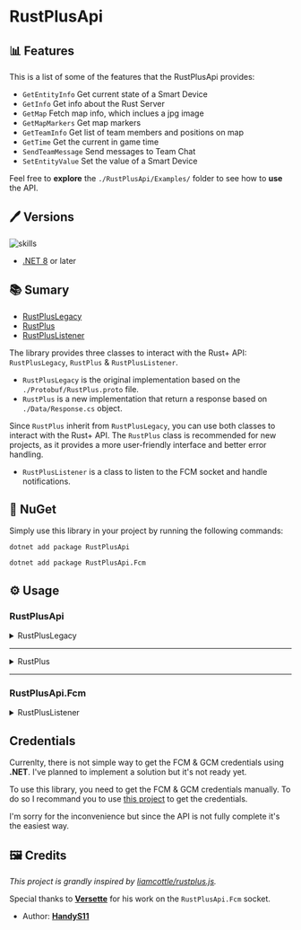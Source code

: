 # RustPlusApi

## 📊 Features

This is a list of some of the features that the RustPlusApi provides:

- `GetEntityInfo` Get current state of a Smart Device
- `GetInfo` Get info about the Rust Server
- `GetMap` Fetch map info, which inclues a jpg image
- `GetMapMarkers` Get map markers
- `GetTeamInfo` Get list of team members and positions on map
- `GetTime` Get the current in game time
- `SendTeamMessage` Send messages to Team Chat
- `SetEntityValue` Set the value of a Smart Device

Feel free to **explore** the `./RustPlusApi/Examples/` folder to see how to **use** the API.

## 🖊️ Versions 

![skills](https://skillicons.dev/icons?i=cs,dotnet)

- [.NET 8](https://learn.microsoft.com/en-us/dotnet/core/whats-new/dotnet-8) or later

## 📚 Sumary

- [RustPlusLegacy](#RustPlusLegacy)
- [RustPlus](#RustPlus)
- [RustPlusListener](#RustPlusListener)

The library provides three classes to interact with the Rust+ API: `RustPlusLegacy`, `RustPlus` & `RustPlusListener`.

- `RustPlusLegacy` is the original implementation based on the `./Protobuf/RustPlus.proto` file.
- `RustPlus` is a new implementation that return a response based on `./Data/Response.cs` object.

Since `RustPlus` inherit from `RustPlusLegacy`, you can use both classes to interact with the Rust+ API. The `RustPlus` class is recommended for new projects, as it provides a more user-friendly interface and better error handling.

- `RustPlusListener` is a class to listen to the FCM socket and handle notifications.

## 📍 NuGet

Simply use this library in your project by running the following commands:

```dotnet
dotnet add package RustPlusApi
```

```dotnet
dotnet add package RustPlusApi.Fcm
```

## ⚙️ Usage

### RustPlusApi

<details><summary> RustPlusLegacy </summary>

First, instantiate the `RustPlusLegacy` class with the necessary parameters:

```csharp
var rustPlusApi = new RustPlusLegacy(server, port, playerId, playerToken, useFacepunchProxy);
```

Parameters:

- `server`: The IP address of the Rust+ server.
- `port`: The port dedicated for the Rust+ companion app (not the one used to connect in-game).
- `playerId`: Your Steam ID.
- `playerToken`: Your player token acquired with FCM.
- `useFacepunchProxy`: Specifies whether to use the Facepunch proxy. Default is false.

Then, connect to the Rust+ server:

```csharp
await rustPlusApi.ConnectAsync();
```

---

There are plenty of methods to interact with the Rust+ server such as:

```csharp
uint entityId = 123456789;
var response = await rustPlus.GetEntityInfoLegacyAsync(entityId);
```
or
```csharp
var response = await rustPlus.GetInfoLegacyAsync();
```
you can also make your own request:

```csharp
var request = new AppRequest
{
    GetTime = new AppEmpty()
};
await rustPlus.SendRequestAsync(request);
```


The response with be an **AppMessage** that is a direct representation of `./Protobuf/RustPlus.proto` file.

Feel free to explore the `RustPlusLegacy` class to find all convinient methods to use.

---

You can subscribe to events to handle specific actions:

```csharp
rustPlusApi.Connecting += (sender, _) => { /* handle connecting event */ };
rustPlusApi.Connected += (sender, _) => { /* handle connected event */ };

rustPlusApi.MessageReceived += (sender, message) => { /* handle every message receive from the socket */ };
rustPlusApi.NotificationReceived += (sender, message) => { /* handle every notification (no direct request) from the socket */ };
rustPlusApi.ResponseReceived += (sender, message) => { /* handle every response (answer to a request) from the socket */ };

rustPlusApi.Disconnecting += (sender, _) => { /* handle disconnecting event */ };
rustPlusApi.Disconnected += (sender, _) => { /* handle disconnected event */ };

rustPlusApi.ErrorOccurred += (sender, ex) => { /* handle error event */ };
```

--- 

Remember to dispose the `RustPlusLegacy` instance when you're done:

```csharp
rustPlusApi.DisconnectAsync(); 
```
</details>

---

<details><summary> RustPlus </summary>

The `RustPlus` classe inherit from `RustPlusLegacy` and provide a more user-friendly interface to interact with the Rust+ API.	That means you can use all methods from `RustPlusLegacy` and also the new ones from `RustPlus`.

Such as the `RustPlusLegacy`, you need to instantiate the `RustPlus` class with the necessary parameters:

```csharp
var rustPlusApi = new RustPlus(server, port, playerId, playerToken, useFacepunchProxy);
```

---

There are quite the same methods as `RustPlusLegacy` but the response is a direct representation of `./Data/Response.cs` object.

```csharp
public class Response<T>
{
    public bool IsSuccess { get; set; }
    public Error? Error { get; set; }
    public T? Data { get; set; }
}

public class Error
{
    public string? Message { get; set; }
}
```

For example, to get the entity info:

```csharp
uint smartSwitchId = 123456789;
var response = await rustPlus.GetSmartSwitchInfoAsync(smartSwitchId);
```

Response will be a `Response<SmartSwitchInfo>` object.

```csharp
public class SmartSwitchInfo
{
    public bool IsActive { get; set; }
}
```

---

You can olso subscribe to more events to handle specific actions:

```csharp
rustPlusApi.OnSmartSwitchTriggered += (sender, smartSwitch) => { /* handle smart switch triggered event */ };
rustPlusApi.OnStorageMonitorTriggered += (sender, storageMonitor) => { /* handle storage monitor triggered event */ };

rustPlusApi.OnTeamChatReceived += (sender, message) => { /* handle team chat received event */ };
```

To be able to receive theses events, you need to previously make a request on the given entity or chat.

For example, to receive the smart switch triggered event, you need to make a request on the smart switch entity:

```csharp
rustPlus.OnSmartSwitchTriggered += (_, message) =>
{
    // ...
};

const uint entityId = 123456789;
var message = await rustPlus.GetSmartSwitchInfoAsync(entityId);
```

Each time the smart switch is triggered, the event will be fired.

---

Remember to dispose the `RustPlus` instance when you're done (such as `RustPlusLegacy`):

```csharp
rustPlusApi.DisconnectAsync(); 
```
</details>

---

### RustPlusApi.Fcm

<details><summary> RustPlusListener </summary>

First, instantiate the `FcmListener` class with the necessary parameters:

```csharp
var fcmListener = new FcmListener(credentials, persistentIds);
```

Parameters:

- `credentials`: The `Credentials`\* object containing the FCM & GCM credentials + the keys to decrypt the notification.
- `persistentIds`: A list of notification IDs that should be ignored. Default is null.

\* Go to the [Credentials](#credentials) section to know how to get it.

Then, connect to the FCM socket:

```csharp
await fcmListener.ConnectAsync();
```

You can subscribe to events to handle connection, disconnection, errors, and received messages:

```csharp
fcmListener.Connecting += (sender, e) => { /* handle connecting event */ };
fcmListener.Connected += (sender, e) => { /* handle connected event */ };
fcmListener.Disconnected += (sender, e) => { /* handle disconnected event */ };
fcmListener.ErrorOccurred += (sender, e) => { /* handle error event */ };
fcmListener.MessageReceived += (sender, e) => { /* handle received message event */ };
```

Remember to dispose the `FcmListener` instance when you're done:

```csharp
fcmListener.Dispose(); 
```
</details>

## Credentials

Currenlty, there is not simple way to get the FCM & GCM credentials using **.NET**.
I've planned to implement a solution but it's not ready yet.

To use this library, you need to get the FCM & GCM credentials manually.
To do so I recommand you to use [this project](https://github.com/liamcottle/rustplus.js) to get the credentials.

I'm sorry for the inconvenience but since the API is not fully complete it's the easiest way.

## 🖼️ Credits

*This project is grandly inspired by [liamcottle/rustplus.js](https://github.com/liamcottle/rustplus.js).*

Special thanks to [**Versette**](https://github.com/Versette) for his work on the `RustPlusApi.Fcm` socket.

* Author: [**HandyS11**](https://github.com/HandyS11)